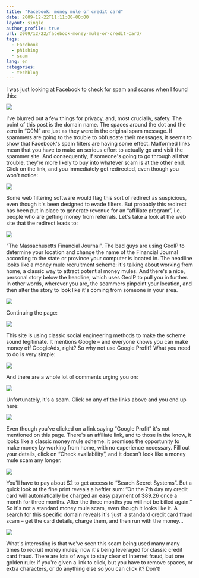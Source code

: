 ```yaml
---
title: "Facebook: money mule or credit card"
date: 2009-12-22T11:11:00+00:00
layout: single
author_profile: true
url: 2009/12/22/facebook-money-mule-or-credit-card/
tags:
  - Facebook
  - phishing
  - scam
lang: en
categories: 
  - techblog
---
```

I was just looking at Facebook to check for spam and scams when I found this:

![](http://1.bp.blogspot.com/_vaUVXcmC3OI/SzCfacDZB7I/AAAAAAAAAdw/klhARbe5Op8/s1600-h/208187965.jpg)

I've blurred out a few things for privacy, and, most crucially, safety. The point of this post is the domain name. The spaces around the dot and the zero in “C0M” are just as they were in the original spam message. If spammers are going to the trouble to obfuscate their messages, it seems to show that Facebook's spam filters are having some effect. Malformed links mean that you have to make an serious effort to actually go and visit the spammer site. And consequently, if someone's going to go through all that trouble, they're more likely to buy into whatever scam is at the other end. Click on the link, and you immediately get redirected, even though you won't notice:

![](http://2.bp.blogspot.com/_vaUVXcmC3OI/SzCfkYoW7RI/AAAAAAAAAeY/e-kXBsRvJq8/s1600-h/208187974.jpg)

Some web filtering software would flag this sort of redirect as suspicious, even though it's been designed to evade filters. But probably this redirect has been put in place to generate revenue for an “affiliate program”, i.e. people who are getting money from referrals. Let's take a look at the web site that the redirect leads to:

![](http://1.bp.blogspot.com/_vaUVXcmC3OI/SzCflqQoQsI/AAAAAAAAAeg/C3n5uBKh9D8/s1600-h/208187975.jpg)

“The Massachusetts Financial Journal”. The bad guys are using GeoIP to determine your location and change the name of the Financial Journal according to the state or province your computer is located in. The headline looks like a money mule recruitment scheme: it's talking about working from home, a classic way to attract potential money mules. And there's a nice, personal story below the headline, which uses GeoIP to pull you in further. In other words, wherever you are, the scammers pinpoint your location, and then alter the story to look like it's coming from someone in your area.

![](http://2.bp.blogspot.com/_vaUVXcmC3OI/SzCffTSaWhI/AAAAAAAAAeA/vxBhb5MWZls/s1600-h/208187967.jpg)

Continuing the page:

![](http://3.bp.blogspot.com/_vaUVXcmC3OI/SzCfdLMc65I/AAAAAAAAAd4/umC_6cUQkLk/s1600-h/208187966.jpg)

This site is using classic social engineering methods to make the scheme sound legitimate. It mentions Google – and everyone knows you can make money off GoogleAds, right? So why not use Google Profit? What you need to do is very simple:

![](http://1.bp.blogspot.com/_vaUVXcmC3OI/SzCfrx8DHWI/AAAAAAAAAe4/6rr4q04B8K8/s1600-h/208187981.jpg)

And there are a whole lot of comments urging you on:

![](http://2.bp.blogspot.com/_vaUVXcmC3OI/SzCfhcuyfnI/AAAAAAAAAeI/N2gzcZRa1Rg/s1600-h/208187970.jpg)

Unfortunately, it's a scam. Click on any of the links above and you end up here:

![](http://2.bp.blogspot.com/_vaUVXcmC3OI/SzCfqTNu9mI/AAAAAAAAAew/vX8kdTUI_r0/s1600-h/208187978.jpg)

Even though you've clicked on a link saying “Google Profit” it's not mentioned on this page. There's an affiliate link, and to those in the know, it looks like a classic money mule scheme: it promises the opportunity to make money by working from home, with no experience necessary. Fill out your details, click on “Check availability”, and it doesn't look like a money mule scam any longer.

![](http://2.bp.blogspot.com/_vaUVXcmC3OI/SzCfn1yYBpI/AAAAAAAAAeo/mvnjchkR_Js/s1600-h/208187976.jpg)

You'll have to pay about $2 to get access to “Search Secret Systems”. But a quick look at the fine print reveals a heftier sum:.”On the 7th day my credit card will automatically be charged an easy payment of $89.26 once a month for three months. After the three months you will not be billed again.” So it's not a standard money mule scam, even though it looks like it. A search for this specific domain reveals it's ‘just' a standard credit card fraud scam – get the card details, charge them, and then run with the money…

![](http://3.bp.blogspot.com/_vaUVXcmC3OI/SzCfjW6b4FI/AAAAAAAAAeQ/YEmblZOvEn4/s1600-h/208187972.jpg)

What's interesting is that we've seen this scam being used many many times to recruit money mules; now it's being leveraged for classic credit card fraud. There are lots of ways to stay clear of Internet fraud, but one golden rule: if you're given a link to click, but you have to remove spaces, or extra characters, or do anything else so you can click it? Don't!
